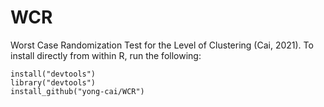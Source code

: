# WCR
Worst Case Randomization Test for the Level of Clustering (Cai, 2021).
To install directly from within R, run the following:
 ```
install("devtools")
library("devtools")
install_github("yong-cai/WCR")
```
 